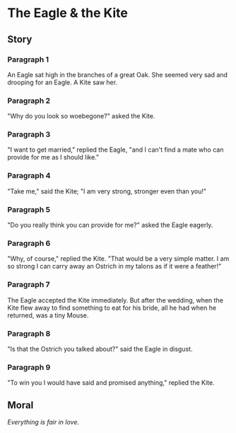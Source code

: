 
# The Eagle & the Kite

## Story


### Paragraph 1

An Eagle sat high in the branches of a great Oak. She seemed very sad and drooping for an Eagle. A Kite saw her.



### Paragraph 2

"Why do you look so woebegone?" asked the Kite.



### Paragraph 3

"I want to get married," replied the Eagle, "and I can't find a mate who can provide for me as I should like."



### Paragraph 4

"Take me," said the Kite; "I am very strong, stronger even than you!"



### Paragraph 5

"Do you really think you can provide for me?" asked the Eagle eagerly.



### Paragraph 6

"Why, of course," replied the Kite. "That would be a very simple matter. I am so strong I can carry away an Ostrich in my talons as if it were a feather!"



### Paragraph 7

The Eagle accepted the Kite immediately. But after the wedding, when the Kite flew away to find something to eat for his bride, all he had when he returned, was a tiny Mouse.



### Paragraph 8

"Is that the Ostrich you talked about?" said the Eagle in disgust.



### Paragraph 9

"To win you I would have said and promised anything," replied the Kite.



## Moral

_Everything is fair in love._

